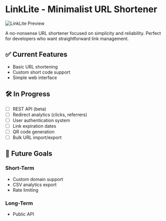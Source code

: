 # LinkLite - Minimalist URL Shortener

![LinkLite Preview](https://github.com/user-attachments/assets/4e9fe765-05f2-46d6-8429-22f691770396)

A no-nonsense URL shortener focused on simplicity and reliability. Perfect for developers who want straightforward link management.

## ✅ Current Features
- Basic URL shortening
- Custom short code support
- Simple web interface

## 🛠️ In Progress
- [ ] REST API (beta)
- [ ] Redirect analytics (clicks, referrers)
- [ ] User authentication system
- [ ] Link expiration dates
- [ ] QR code generation
- [ ] Bulk URL import/export

## 🚀 Future Goals
### Short-Term
- Custom domain support
- CSV analytics export
- Rate limiting

### Long-Term
- Public API

